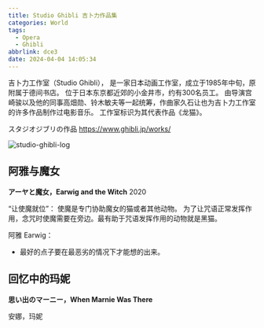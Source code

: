 ```yaml
---
title: Studio Ghibli 吉卜力作品集
categories: World
tags:
  - Opera
  - Ghibli
abbrlink: dce3
date: 2024-04-04 14:05:34
---
```


吉卜力工作室（Studio Ghibli），
是一家日本动画工作室，成立于1985年中旬，原附属于德间书店。
位于日本东京都近郊的小金井市，约有300名员工。
由导演宫崎骏以及他的同事高畑勋、铃木敏夫等一起统筹，作曲家久石让也为吉卜力工作室的许多作品制作过电影音乐。
工作室标识为其代表作品《龙猫》。

スタジオジブリの作品
https://www.ghibli.jp/works/

![studio-ghibli-log](https://cdn.jsdelivr.net/gh/sstian/images/blogimg/studio-ghibli-log.jpg)

## 阿雅与魔女

**アーヤと魔女，Earwig and the Witch**
2020

“让使魔就位”：
使魔是专门协助魔女的猫或者其他动物。
为了让咒语正常发挥作用，念咒时使魔需要在旁边。最有助于咒语发挥作用的动物就是黑猫。

阿雅 Earwig：
- 最好的点子要在最恶劣的情况下才能想的出来。

## 回忆中的玛妮

**思い出のマーニー，When Marnie Was There**

安娜，玛妮

